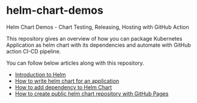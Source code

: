 # helm-chart-demos
Helm Chart Demos - Chart Testing, Releasing, Hosting with GitHub Action

This repository gives an overview of how you can package Kubernetes Application as helm chart with its dependencies and automate with GitHub action CI-CD pipeline.

You can follow below articles along with this repository.
- [Introduction to Helm](https://tech.sachinbhosale.com/introduction-to-helm)
- [How to write helm chart for an application](https://tech.sachinbhosale.com/how-to-write-helm-chart-for-an-application)
- [How to add dependency to Helm Chart](https://tech.sachinbhosale.com/how-to-add-dependency-to-helm-chart)
- [How to create public helm chart repository with GitHub Pages](https://tech.sachinbhosale.com/how-to-create-public-helm-chart-repository-with-github-pages)

